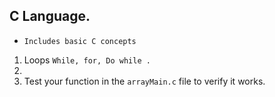 ## C Language.
* `Includes basic C concepts`
1. Loops `While, for, Do while .`
2. 
3. Test your function in the `arrayMain.c` file to verify it
   works.
   